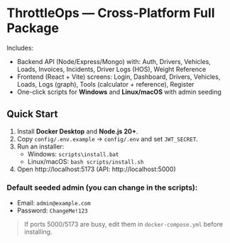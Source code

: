 # ThrottleOps — Cross-Platform Full Package

Includes:
- Backend API (Node/Express/Mongo) with: Auth, Drivers, Vehicles, Loads, Invoices, Incidents, Driver Logs (HOS), Weight Reference
- Frontend (React + Vite) screens: Login, Dashboard, Drivers, Vehicles, Loads, Logs (graph), Tools (calculator + reference), Register
- One-click scripts for **Windows** and **Linux/macOS** with admin seeding

## Quick Start
1. Install **Docker Desktop** and **Node.js 20+**.
2. Copy `config/.env.example` → `config/.env` and set `JWT_SECRET`.
3. Run an installer:
   - Windows: `scripts\install.bat`
   - Linux/macOS: `bash scripts/install.sh`
4. Open http://localhost:5173 (API: http://localhost:5000)

### Default seeded admin (you can change in the scripts):
- Email: `admin@example.com`
- Password: `ChangeMe!123`

> If ports 5000/5173 are busy, edit them in `docker-compose.yml` before installing.
